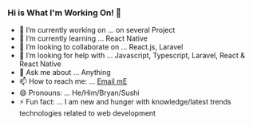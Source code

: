 ### Hi is What I'm Working On! 👋


- 🔭 I’m currently working on ... on several Project
- 🌱 I’m currently learning ... React Native
- 👯 I’m looking to collaborate on ... React.js, Laravel
- 🤔 I’m looking for help with ... Javascript, Typescript, Laravel, React & React Native
- 💬 Ask me about ... Anything
- 📫 How to reach me: ... [Email mE](mailto:bryanyf@hotmail.com)
- 😄 Pronouns: ... He/Him/Bryan/Sushi
- ⚡ Fun fact: ... I am new and hunger with knowledge/latest trends technologies related to web development

